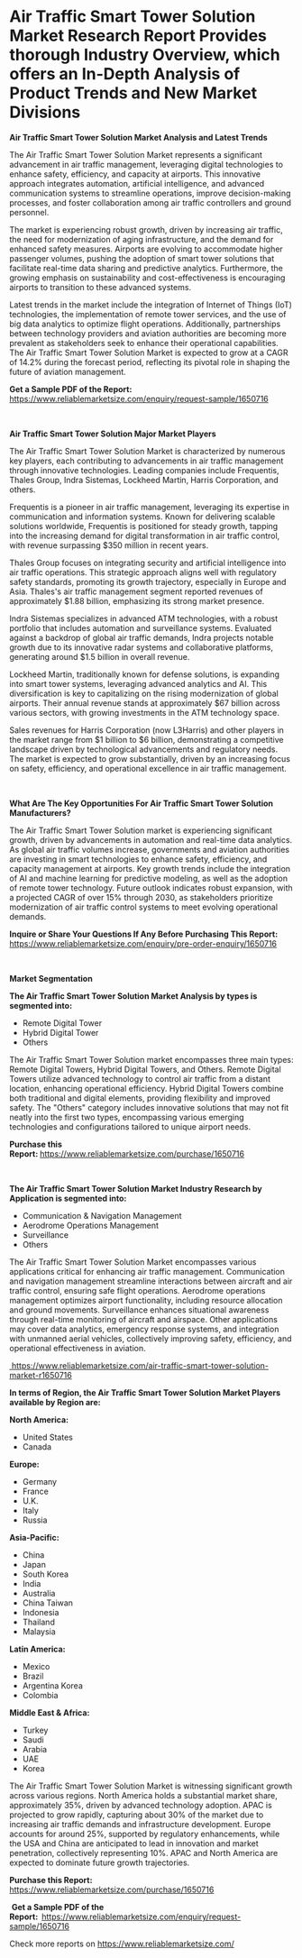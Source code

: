 <p><h1>Air Traffic Smart Tower Solution Market Research Report Provides thorough Industry Overview, which offers an In-Depth Analysis of Product Trends and New Market Divisions</h1></p><p><strong>Air Traffic Smart Tower Solution Market Analysis and Latest Trends</strong></p>
<p><p>The Air Traffic Smart Tower Solution Market represents a significant advancement in air traffic management, leveraging digital technologies to enhance safety, efficiency, and capacity at airports. This innovative approach integrates automation, artificial intelligence, and advanced communication systems to streamline operations, improve decision-making processes, and foster collaboration among air traffic controllers and ground personnel.</p><p>The market is experiencing robust growth, driven by increasing air traffic, the need for modernization of aging infrastructure, and the demand for enhanced safety measures. Airports are evolving to accommodate higher passenger volumes, pushing the adoption of smart tower solutions that facilitate real-time data sharing and predictive analytics. Furthermore, the growing emphasis on sustainability and cost-effectiveness is encouraging airports to transition to these advanced systems.</p><p>Latest trends in the market include the integration of Internet of Things (IoT) technologies, the implementation of remote tower services, and the use of big data analytics to optimize flight operations. Additionally, partnerships between technology providers and aviation authorities are becoming more prevalent as stakeholders seek to enhance their operational capabilities. The Air Traffic Smart Tower Solution Market is expected to grow at a CAGR of 14.2% during the forecast period, reflecting its pivotal role in shaping the future of aviation management.</p></p>
<p><strong>Get a Sample PDF of the Report:&nbsp;</strong> <a href="https://www.reliablemarketsize.com/enquiry/request-sample/1650716?utm_campaign=2747&utm_medium=2&utm_source=Github&utm_content=ia&utm_term=24032025&utm_id=air-traffic-smart-tower-solution">https://www.reliablemarketsize.com/enquiry/request-sample/1650716</a></p>
<p>&nbsp;</p>
<p><strong>Air Traffic Smart Tower Solution Major Market Players</strong></p>
<p><p>The Air Traffic Smart Tower Solution Market is characterized by numerous key players, each contributing to advancements in air traffic management through innovative technologies. Leading companies include Frequentis, Thales Group, Indra Sistemas, Lockheed Martin, Harris Corporation, and others.</p><p>Frequentis is a pioneer in air traffic management, leveraging its expertise in communication and information systems. Known for delivering scalable solutions worldwide, Frequentis is positioned for steady growth, tapping into the increasing demand for digital transformation in air traffic control, with revenue surpassing $350 million in recent years.</p><p>Thales Group focuses on integrating security and artificial intelligence into air traffic operations. This strategic approach aligns well with regulatory safety standards, promoting its growth trajectory, especially in Europe and Asia. Thales's air traffic management segment reported revenues of approximately $1.88 billion, emphasizing its strong market presence.</p><p>Indra Sistemas specializes in advanced ATM technologies, with a robust portfolio that includes automation and surveillance systems. Evaluated against a backdrop of global air traffic demands, Indra projects notable growth due to its innovative radar systems and collaborative platforms, generating around $1.5 billion in overall revenue.</p><p>Lockheed Martin, traditionally known for defense solutions, is expanding into smart tower systems, leveraging advanced analytics and AI. This diversification is key to capitalizing on the rising modernization of global airports. Their annual revenue stands at approximately $67 billion across various sectors, with growing investments in the ATM technology space.</p><p>Sales revenues for Harris Corporation (now L3Harris) and other players in the market range from $1 billion to $6 billion, demonstrating a competitive landscape driven by technological advancements and regulatory needs. The market is expected to grow substantially, driven by an increasing focus on safety, efficiency, and operational excellence in air traffic management.</p></p>
<p>&nbsp;</p>
<p><strong>What Are The Key Opportunities For Air Traffic Smart Tower Solution Manufacturers?</strong></p>
<p><p>The Air Traffic Smart Tower Solution market is experiencing significant growth, driven by advancements in automation and real-time data analytics. As global air traffic volumes increase, governments and aviation authorities are investing in smart technologies to enhance safety, efficiency, and capacity management at airports. Key growth trends include the integration of AI and machine learning for predictive modeling, as well as the adoption of remote tower technology. Future outlook indicates robust expansion, with a projected CAGR of over 15% through 2030, as stakeholders prioritize modernization of air traffic control systems to meet evolving operational demands.</p></p>
<p><strong>Inquire or Share Your Questions If Any Before Purchasing This Report:</strong> <a href="https://www.reliablemarketsize.com/enquiry/pre-order-enquiry/1650716?utm_campaign=2747&utm_medium=2&utm_source=Github&utm_content=ia&utm_term=24032025&utm_id=air-traffic-smart-tower-solution">https://www.reliablemarketsize.com/enquiry/pre-order-enquiry/1650716</a></p>
<p>&nbsp;</p>
<p><strong>Market Segmentation</strong></p>
<p><strong>The Air Traffic Smart Tower Solution Market Analysis by types is segmented into:</strong></p>
<p><ul><li>Remote Digital Tower</li><li>Hybrid Digital Tower</li><li>Others</li></ul></p>
<p><p>The Air Traffic Smart Tower Solution market encompasses three main types: Remote Digital Towers, Hybrid Digital Towers, and Others. Remote Digital Towers utilize advanced technology to control air traffic from a distant location, enhancing operational efficiency. Hybrid Digital Towers combine both traditional and digital elements, providing flexibility and improved safety. The "Others" category includes innovative solutions that may not fit neatly into the first two types, encompassing various emerging technologies and configurations tailored to unique airport needs.</p></p>
<p><strong>Purchase this Report:&nbsp;</strong><a href="https://www.reliablemarketsize.com/purchase/1650716?utm_campaign=2747&utm_medium=2&utm_source=Github&utm_content=ia&utm_term=24032025&utm_id=air-traffic-smart-tower-solution">https://www.reliablemarketsize.com/purchase/1650716</a></p>
<p>&nbsp;</p>
<p><strong>The Air Traffic Smart Tower Solution Market Industry Research by Application is segmented into:</strong></p>
<p><ul><li>Communication & Navigation Management</li><li>Aerodrome Operations Management</li><li>Surveillance</li><li>Others</li></ul></p>
<p><p>The Air Traffic Smart Tower Solution Market encompasses various applications critical for enhancing air traffic management. Communication and navigation management streamline interactions between aircraft and air traffic control, ensuring safe flight operations. Aerodrome operations management optimizes airport functionality, including resource allocation and ground movements. Surveillance enhances situational awareness through real-time monitoring of aircraft and airspace. Other applications may cover data analytics, emergency response systems, and integration with unmanned aerial vehicles, collectively improving safety, efficiency, and operational effectiveness in aviation.</p></p>
<p><a href="https://www.reliablemarketsize.com/air-traffic-smart-tower-solution-market-r1650716?utm_campaign=2747&utm_medium=2&utm_source=Github&utm_content=ia&utm_term=24032025&utm_id=air-traffic-smart-tower-solution">&nbsp;https://www.reliablemarketsize.com/air-traffic-smart-tower-solution-market-r1650716</a></p>
<p><strong>In terms of Region, the Air Traffic Smart Tower Solution Market Players available by Region are:</strong></p>
<p>
    <p> <strong> North America: </strong>
        <ul>
            <li>United States</li>
            <li>Canada</li>
        </ul>
        </p> 
    <p> <strong> Europe: </strong>
        <ul>
            <li>Germany</li>
            <li>France</li>
            <li>U.K.</li>
            <li>Italy</li>
            <li>Russia</li>
        </ul>
        </p> 
    <p> <strong> Asia-Pacific: </strong>
        <ul>
            <li>China</li>
            <li>Japan</li>
            <li>South Korea</li>
            <li>India</li>
            <li>Australia</li>
            <li>China Taiwan</li>
            <li>Indonesia</li>
            <li>Thailand</li>
            <li>Malaysia</li>
        </ul>
        </p> 
    <p> <strong> Latin America: </strong>
        <ul>
            <li>Mexico</li>
            <li>Brazil</li>
            <li>Argentina Korea</li>
            <li>Colombia</li>
        </ul>
        </p> 
    <p> <strong> Middle East & Africa: </strong>
        <ul>
            <li>Turkey</li>
            <li>Saudi</li>
            <li>Arabia</li>
            <li>UAE</li>
            <li>Korea</li>
        </ul>
    </p>
    </p>
<p><p>The Air Traffic Smart Tower Solution Market is witnessing significant growth across various regions. North America holds a substantial market share, approximately 35%, driven by advanced technology adoption. APAC is projected to grow rapidly, capturing about 30% of the market due to increasing air traffic demands and infrastructure development. Europe accounts for around 25%, supported by regulatory enhancements, while the USA and China are anticipated to lead in innovation and market penetration, collectively representing 10%. APAC and North America are expected to dominate future growth trajectories.</p></p>
<p><strong>Purchase this Report: </strong><a href="https://www.reliablemarketsize.com/purchase/1650716?utm_campaign=2747&utm_medium=2&utm_source=Github&utm_content=ia&utm_term=24032025&utm_id=air-traffic-smart-tower-solution">https://www.reliablemarketsize.com/purchase/1650716</a></p>
<p>&nbsp;<strong>Get a Sample PDF of the Report:&nbsp;&nbsp;</strong><a href="https://www.reliablemarketsize.com/enquiry/request-sample/1650716?utm_campaign=2747&utm_medium=2&utm_source=Github&utm_content=ia&utm_term=24032025&utm_id=air-traffic-smart-tower-solution">https://www.reliablemarketsize.com/enquiry/request-sample/1650716</a></p>
<p><strong></strong></p>
<p>Check more reports on <a href="https://www.reliablemarketsize.com/?utm_campaign=2747&utm_medium=2&utm_source=Github&utm_content=ia&utm_term=24032025&utm_id=air-traffic-smart-tower-solution">https://www.reliablemarketsize.com/</a></p>